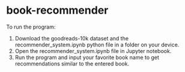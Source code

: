 # book-recommender

To run the program:

1.	Download the goodreads-10k dataset and the recommender_system.ipynb python file in a folder on your device. 
2.	Open the recommender_system.ipynb file in Jupyter notebook.
3.	Run the program and input your favorite book name to get recommendations similar to the entered book.

